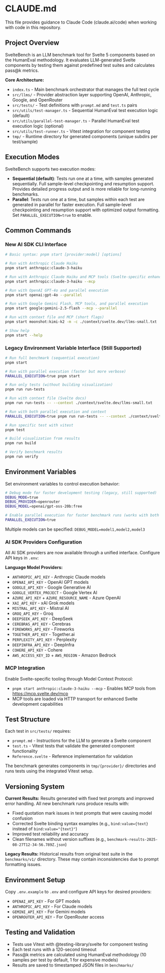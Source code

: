 # CLAUDE.md

This file provides guidance to Claude Code (claude.ai/code) when working with code in this repository.

## Project Overview

SvelteBench is an LLM benchmark tool for Svelte 5 components based on the HumanEval methodology. It evaluates LLM-generated Svelte components by testing them against predefined test suites and calculates pass@k metrics.

**Core Architecture:**
- `index.ts` - Main benchmark orchestrator that manages the full test cycle
- `src/llms/` - Provider abstraction layer supporting OpenAI, Anthropic, Google, and OpenRouter
- `src/tests/` - Test definitions with `prompt.md` and `test.ts` pairs
- `src/utils/test-manager.ts` - Sequential HumanEval test execution logic (default)
- `src/utils/parallel-test-manager.ts` - Parallel HumanEval test execution logic (optional)
- `src/utils/test-runner.ts` - Vitest integration for component testing
- `tmp/` - Runtime directory for generated components (unique subdirs per test/sample)

## Execution Modes

SvelteBench supports two execution modes:

- **Sequential (default)**: Tests run one at a time, with samples generated sequentially. Full sample-level checkpointing and resumption support. Provides detailed progress output and is more reliable for long-running benchmarks.
- **Parallel**: Tests run one at a time, but samples within each test are generated in parallel for faster execution. Full sample-level checkpointing and resumption support with optimized output formatting. Set `PARALLEL_EXECUTION=true` to enable.

## Common Commands

### New AI SDK CLI Interface

```bash
# Basic syntax: pnpm start [provider:model] [options]

# Run with Anthropic Claude Haiku
pnpm start anthropic:claude-3-haiku

# Run with Anthropic Claude Haiku and MCP tools (Svelte-specific enhancements)
pnpm start anthropic:claude-3-haiku --mcp

# Run with OpenAI GPT-4o and parallel execution
pnpm start openai:gpt-4o --parallel

# Run with Google Gemini Flash, MCP tools, and parallel execution
pnpm start google:gemini-2.5-flash --mcp --parallel

# Run with context file and MCP (short flags)
pnpm start moonshot:kimi-k2 -m -c ./context/svelte.dev/llms-small.txt

# Show help
pnpm start --help
```

### Legacy Environment Variable Interface (Still Supported)

```bash
# Run full benchmark (sequential execution)
pnpm start

# Run with parallel execution (faster but more verbose)
PARALLEL_EXECUTION=true pnpm start

# Run only tests (without building visualization)
pnpm run run-tests

# Run with context file (Svelte docs)
pnpm run run-tests -- --context ./context/svelte.dev/llms-small.txt

# Run with both parallel execution and context
PARALLEL_EXECUTION=true pnpm run run-tests -- --context ./context/svelte.dev/llms-small.txt

# Run specific test with vitest
pnpm test

# Build visualization from results
pnpm run build

# Verify benchmark results
pnpm run verify
```

## Environment Variables

Set environment variables to control execution behavior:

```bash
# Debug mode for faster development testing (legacy, still supported)
DEBUG_MODE=true
DEBUG_PROVIDER=openrouter
DEBUG_MODEL=openai/gpt-oss-20b:free

# Enable parallel execution for faster benchmark runs (works with both CLI and DEBUG_MODE)
PARALLEL_EXECUTION=true
```

Multiple models can be specified: `DEBUG_MODEL=model1,model2,model3`

### AI SDK Providers Configuration

All AI SDK providers are now available through a unified interface. Configure API keys in `.env`:

**Language Model Providers:**
- `ANTHROPIC_API_KEY` - Anthropic Claude models
- `OPENAI_API_KEY` - OpenAI GPT models
- `GOOGLE_API_KEY` - Google Generative AI
- `GOOGLE_VERTEX_PROJECT` - Google Vertex AI
- `AZURE_API_KEY` + `AZURE_RESOURCE_NAME` - Azure OpenAI
- `XAI_API_KEY` - xAI Grok models
- `MISTRAL_API_KEY` - Mistral AI
- `GROQ_API_KEY` - Groq
- `DEEPSEEK_API_KEY` - DeepSeek
- `CEREBRAS_API_KEY` - Cerebras
- `FIREWORKS_API_KEY` - Fireworks
- `TOGETHER_API_KEY` - Together.ai
- `PERPLEXITY_API_KEY` - Perplexity
- `DEEPINFRA_API_KEY` - DeepInfra
- `COHERE_API_KEY` - Cohere
- `AWS_ACCESS_KEY_ID` + `AWS_REGION` - Amazon Bedrock

### MCP Integration

Enable Svelte-specific tooling through Model Context Protocol:
- `pnpm start anthropic:claude-3-haiku --mcp` - Enables MCP tools from https://mcp.svelte.dev/mcp
- MCP tools are loaded via HTTP transport for enhanced Svelte development capabilities

## Test Structure

Each test in `src/tests/` requires:
- `prompt.md` - Instructions for the LLM to generate a Svelte component
- `test.ts` - Vitest tests that validate the generated component functionality
- `Reference.svelte` - Reference implementation for validation

The benchmark generates components in `tmp/{provider}/` directories and runs tests using the integrated Vitest setup.

## Versioning System

**Current Results:** Results generated with fixed test prompts and improved error handling. All new benchmark runs produce results with:
- Fixed quotation mark issues in test prompts that were causing model confusion
- Corrected Svelte binding syntax examples (e.g., `bind:value={text}` instead of `bind:value="{text}"`)
- Improved test reliability and accuracy
- Clean filenames without version suffixes (e.g., `benchmark-results-2025-08-27T12-34-56.789Z.json`)

**Legacy Results:** Historical results from original test suite in the `benchmarks/v1/` directory. These may contain inconsistencies due to prompt formatting issues.

## Environment Setup

Copy `.env.example` to `.env` and configure API keys for desired providers:
- `OPENAI_API_KEY` - For GPT models
- `ANTHROPIC_API_KEY` - For Claude models
- `GEMINI_API_KEY` - For Gemini models
- `OPENROUTER_API_KEY` - For OpenRouter access

## Testing and Validation

- Tests use Vitest with @testing-library/svelte for component testing
- Each test runs with a 120-second timeout
- Pass@k metrics are calculated using HumanEval methodology (10 samples per test by default, 1 for expensive models)
- Results are saved to timestamped JSON files in `benchmarks/`
